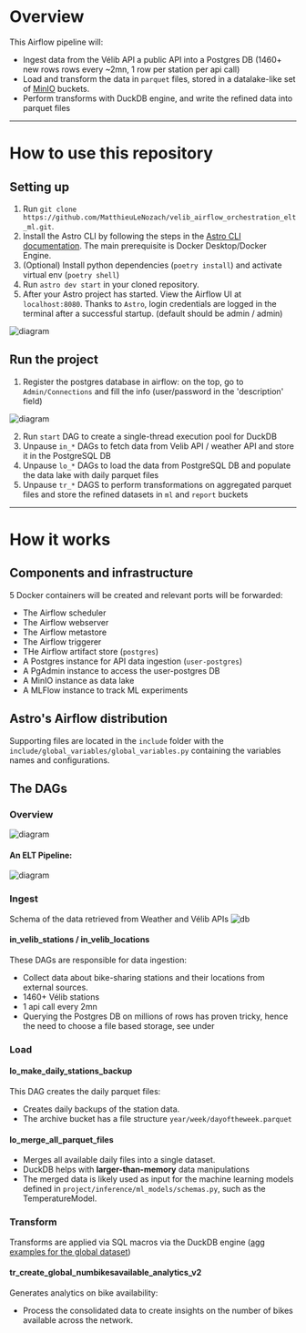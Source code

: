 Overview
========

This Airflow pipeline will:
- Ingest data from the Vélib API a public API into a Postgres DB (1460+ new rows rows every ~2mn, 1 row per station per api call)
- Load and transform the data in `parquet` files, stored in a datalake-like set of [MinIO](https://min.io/) buckets.
- Perform transforms with DuckDB engine, and write the refined data into parquet files 


-------------------------------

How to use this repository
==========================

## Setting up


1. Run `git clone https://github.com/MatthieuLeNozach/velib_airflow_orchestration_elt_ml.git`.
2. Install the Astro CLI by following the steps in the [Astro CLI documentation](https://docs.astronomer.io/astro/cli/install-cli). The main prerequisite is Docker Desktop/Docker Engine.
3. (Optional) Install python dependencies (`poetry install`) and activate virtual env (`poetry shell`)
4. Run `astro dev start` in your cloned repository.
5. After your Astro project has started. View the Airflow UI at `localhost:8080`. Thanks to `Astro`, login credentials are logged in the terminal after a successful startup. (default should be admin / admin)

![diagram](/assets/readme/startu.png)


## Run the project


1. Register the postgres database in airflow: on the top, go to `Admin/Connections` and fill the info (user/password in the 'description' field)

![diagram](/assets/readme/db_connection.png)


2. Run `start` DAG to create a single-thread execution pool for DuckDB
3. Unpause `in_*` DAGs to fetch data from Velib API / weather API and store it in the PostgreSQL DB
4. Unpause `lo_*` DAGs to load the data from PostgreSQL DB and populate the data lake with daily parquet files 
5. Unpause `tr_*` DAGS to perform transformations on aggregated parquet files and store the refined datasets in `ml` and `report` buckets 



-------------------------------

How it works
============

## Components and infrastructure


5 Docker containers will be created and relevant ports will be forwarded:

- The Airflow scheduler
- The Airflow webserver
- The Airflow metastore
- The Airflow triggerer
- THe Airflow artifact store (`postgres`)
- A Postgres instance for API data ingestion (`user-postgres`)
- A PgAdmin instance to access the user-postgres DB
- A MinIO instance as data lake
- A MLFlow instance to track ML experiments

## Astro's Airflow distribution


Supporting files are located in the `include` folder with the `include/global_variables/global_variables.py` containing the variables names and configurations.


## The DAGs

### Overview

![diagram](/assets/readme/ovw.png)  

  


#### An ELT Pipeline:   
![diagram](/assets/readme/velib.drawio.png)

### Ingest

Schema of the data retrieved from Weather and Vélib APIs
![db](/assets/readme/velib_postgres.png)


#### in_velib_stations / in_velib_locations
These DAGs are responsible for data ingestion:
- Collect data about bike-sharing stations and their locations from external sources.
- 1460+ Vélib stations
- 1 api call every 2mn
- Querying the Postgres DB on millions of rows has proven tricky, hence the need to choose a file based storage, see under

### Load

#### lo_make_daily_stations_backup
This DAG creates the daily parquet files:
- Creates daily backups of the station data.
- The archive bucket has a file structure `year/week/dayoftheweek.parquet`


#### lo_merge_all_parquet_files
- Merges all available daily files into a single dataset.
- DuckDB helps with **larger-than-memory** data manipulations
- The merged data is likely used as input for the machine learning models defined in `project/inference/ml_models/schemas.py`, such as the TemperatureModel.

### Transform

Transforms are applied via SQL macros via the DuckDB engine ([agg examples for the global dataset](/include/sql_transforms/global.sql))

#### tr_create_global_numbikesavailable_analytics_v2
Generates analytics on bike availability:
- Process the consolidated data to create insights on the number of bikes available across the network.
